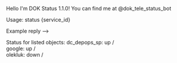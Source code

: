 Hello I'm DOK Status 1.1.0! You can find me at @dok_tele_status_bot

Usage: status {service_id}

Example reply -->

Status for listed objects:
dc_depops_sp: up /\
google: up /\
olekluk: down \/

